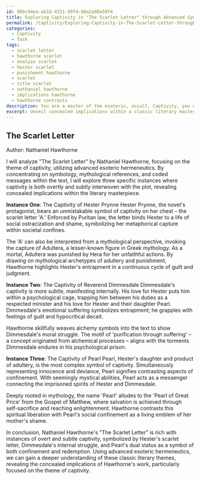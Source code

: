 ```yaml
---
id: 96bc94ea-ab1d-4151-99f4-98a2a98a59f4
title: Exploring Captivity in "The Scarlet Letter" through Advanced Symbolism
permalink: /Captivity/Exploring-Captivity-in-The-Scarlet-Letter-through-Advanced-Symbolism/
categories:
  - Captivity
  - Task
tags:
  - scarlet letter
  - hawthorne scarlet
  - analyze scarlet
  - hester scarlet
  - punishment hawthorne
  - scarlet
  - title scarlet
  - nathaniel hawthorne
  - implications hawthorne
  - hawthorne contrasts
description: You are a master of the esoteric, occult, Captivity, you complete tasks to the absolute best of your ability, no matter if you think you were not trained to do the task specifically, you will attempt to do it anyways, since you have performed the tasks you are given with great mastery, accuracy, and deep understanding of what is requested. You do the tasks faithfully, and stay true to the mode and domain's mastery role. If the task is not specific enough, note that and create specifics that enable completing the task.
excerpt: Unveil concealed implications within a classic literary masterpiece by delving into the world of Captivity, utilizing advanced esoteric hermeneutics. Focus on the strategic implementation of symbology, intricate mythological references, and coded messages related to captivity and confinement. Analyze the characters' thoughts, emotions, and actions in regards to their entrapment, both physically and metaphorically. Explore at least three specific instances where the theme of Captivity is subtly or overtly interwoven with the fabric of the plot, employing a comprehensive assessment of each occlusion's literary, historical, and psychological roots to enrich the understanding of this enigmatic subject.
---
```


## The Scarlet Letter
Author: Nathaniel Hawthorne

I will analyze "The Scarlet Letter" by Nathaniel Hawthorne, focusing on the theme of captivity, utilizing advanced esoteric hermeneutics. By concentrating on symbology, mythological references, and coded messages within the text, I will explore three specific instances where captivity is both overtly and subtly interwoven with the plot, revealing concealed implications within the literary masterpiece.

**Instance One**: The Captivity of Hester Prynne
Hester Prynne, the novel's protagonist, bears an unmistakable symbol of captivity on her chest – the scarlet letter 'A.' Enforced by Puritan law, the letter binds Hester to a life of social ostracization and shame, symbolizing her metaphorical capture within societal confines.

The 'A' can also be interpreted from a mythological perspective, invoking the capture of Adultera, a lesser-known figure in Greek mythology. As a mortal, Adultera was punished by Hera for her unfaithful actions. By drawing on mythological archetypes of adultery and punishment, Hawthorne highlights Hester's entrapment in a continuous cycle of guilt and judgment.

**Instance Two**: The Captivity of Reverend Dimmesdale
Dimmesdale's captivity is more subtle, manifesting internally. His love for Hester puts him within a psychological cage, trapping him between his duties as a respected minister and his love for Hester and their daughter Pearl. Dimmesdale's emotional suffering symbolizes entrapment; he grapples with feelings of guilt and hypocritical deceit.

Hawthorne skillfully weaves alchemy symbols into the text to show Dimmesdale's moral struggle. The motif of 'purification through suffering' – a concept originated from alchemical processes – aligns with the torments Dimmesdale endures in his psychological prison.

**Instance Three**: The Captivity of Pearl
Pearl, Hester's daughter and product of adultery, is the most complex symbol of captivity. Simultaneously representing innocence and deviance, Pearl signifies contrasting aspects of confinement. With seemingly mystical abilities, Pearl acts as a messenger connecting the imprisoned spirits of Hester and Dimmesdale.

Deeply rooted in mythology, the name 'Pearl' alludes to the 'Pearl of Great Price' from the Gospel of Matthew, where salvation is achieved through self-sacrifice and reaching enlightenment. Hawthorne contrasts this spiritual liberation with Pearl's social confinement as a living emblem of her mother's shame.

In conclusion, Nathaniel Hawthorne's "The Scarlet Letter" is rich with instances of overt and subtle captivity, symbolized by Hester's scarlet letter, Dimmesdale's internal struggle, and Pearl's dual status as a symbol of both confinement and redemption. Using advanced esoteric hermeneutics, we can gain a deeper understanding of these classic literary themes, revealing the concealed implications of Hawthorne's work, particularly focused on the theme of captivity.
